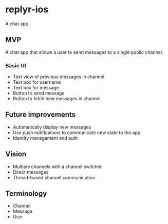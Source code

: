 # replyr-ios

A chat app.

## MVP

A chat app that allows a user to send messages to a single public channel.

### Basic UI
* Text view of previous messages in channel
* Text box for username
* Text box for message
* Button to send message
* Button to fetch new messages in channel

## Future improvements

* Automatically display new messages
* Use push notifications to communicate new state to the app
* Identity management and auth

## Vision
* Multiple channels with a channel switcher
* Direct messages
* Thread-based channel communication

## Terminology

* Channel
* Message
* User
